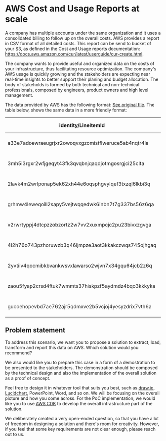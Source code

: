 # AWS Cost and Usage Reports at scale

A company has multiple accounts under the same organization and it uses a consolidated billing to follow up on the overall costs. 
AWS provides a report in CSV format of all detailed costs. This report can be send to bucket of your S3, as defined in the Cost and Usage reports documentation: https://docs.aws.amazon.com/cur/latest/userguide/cur-create.html.

The company wants to provide useful and organized data on the costs of your infrastructure, thus facilitating resource optimization. The company's AWS usage is quickly growing and the stakeholders are expecting near real-time insights to better support their planing and budget allocation. The body of stakeholds is formed by both technical and non-technical professionals, composed by engineers, product owners and high level management.

The data provided by AWS has the following format: [See original file](../assets/data.csv). The table below, shows the same data in a more friendly format:

|identity/LineItemId                                 |identity/TimeInterval                    |bill/InvoiceId|bill/InvoicingEntity|bill/BillingEntity|bill/BillType|bill/PayerAccountId|bill/BillingPeriodStartDate|bill/BillingPeriodEndDate|lineItem/UsageAccountId|lineItem/LineItemType|lineItem/UsageStartDate|lineItem/UsageEndDate|lineItem/ProductCode|lineItem/UsageType         |lineItem/Operation |lineItem/AvailabilityZone|lineItem/ResourceId|lineItem/UsageAmount|lineItem/NormalizationFactor|lineItem/NormalizedUsageAmount|lineItem/CurrencyCode|lineItem/UnblendedRate|lineItem/UnblendedCost|lineItem/BlendedRate|lineItem/BlendedCost|lineItem/LineItemDescription                           |lineItem/TaxType|lineItem/NetUnblendedRate|lineItem/NetUnblendedCost|lineItem/LegalEntity|product/ProductName|product/PurchaseOption|product/accessType|product/alarmType|product/attachmentType|product/availability|product/availabilityZone|product/backupservice|product/baseProductReferenceCode|product/brokerEngine|product/bundle|product/bundleDescription|product/bundleGroup|product/cacheEngine|product/cacheMemorySizeGb|product/cacheType|product/capacity|product/capacitystatus|product/category|product/ciType|product/classicnetworkingsupport|product/clockSpeed|product/cloudformationresourceProvider|product/component|product/computeFamily|product/computeType|product/concurrencyscalingfreeusage|product/connectionType|product/contentType|product/cputype|product/currentGeneration|product/data|product/dataTransfer|product/databaseEdition|product/databaseEngine|product/datastoreStoragetype|product/datatransferout|product/dedicatedEbsThroughput|product/deploymentOption|product/describes|product/description|product/directConnectLocation|product/directorySize|product/directoryType|product/directoryTypeDescription|product/disableactivationconfirmationemail|product/durability|product/ecu|product/edition|product/endpoint|product/endpointType|product/engineCode|product/enhancedNetworkingSupport|product/enhancedNetworkingSupported|product/equivalentondemandsku|product/eventType|product/executionFrequency|product/executionLocation|product/feeCode|product/feeDescription|product/fileSystemType|product/findingGroup|product/findingSource|product/findingStorage|product/flow|product/freeQueryTypes|product/freeTrial|product/freeUsageIncluded|product/frequencyMode|product/fromLocation|product/fromLocationType|product/fromRegionCode|product/georegioncode|product/gets|product/gpu|product/gpuMemory|product/granularity|product/graphqloperation|product/group|product/groupDescription|product/indexingSource|product/insightstype|product/instance|product/instanceFamily|product/instanceFunction|product/instanceName|product/instanceType|product/instanceTypeFamily|product/intelAvx2Available|product/intelAvxAvailable|product/intelTurboAvailable|product/io|product/license|product/licenseModel|product/location|product/locationType|product/logsDestination|product/marketoption|product/maxIopsBurstPerformance|product/maxIopsvolume|product/maxThroughputvolume|product/maxVolumeSize|product/maximumExtendedStorage|product/maximumStorageVolume|product/memory|product/memoryGib|product/memorytype|product/messageDeliveryFrequency|product/messageDeliveryOrder|product/meteringType|product/minVolumeSize|product/minimumStorageVolume|product/networkPerformance|product/newcode|product/normalizationSizeFactor|product/operatingSystem|product/operation|product/opsItems|product/origin|product/osLicenseModel|product/parameterType|product/physicalCpu|product/physicalGpu|product/physicalProcessor|product/platoclassificationtype|product/platoinstancename|product/platoinstancetype|product/platopricingtype|product/platopricingunittype|product/platoprotocoltype|product/platoresourceactionmetrics|product/platostoragename|product/platostoragetype|product/platotrafficdirection|product/platotransfertype|product/platousagetype|product/platovolumetype|product/portSpeed|product/preInstalledSw|product/pricingUnit|product/pricingplan|product/processorArchitecture|product/processorFeatures|product/productFamily|product/protocol|product/provider|product/provisioned|product/purchaseterm|product/queueType|product/ratetype|product/realtimeoperation|product/recipient|product/region|product/regionCode|product/requestDescription|product/requestType|product/resourceEndpoint|product/resourceType|product/rootvolume|product/routingTarget|product/routingType|product/runningMode|product/servicecode|product/servicename|product/sku     |product/softwareIncluded|product/softwareType|product/standardGroup|product/standardStorage|product/standardStorageRetentionIncluded|product/steps|product/storage|product/storageClass|product/storageFamily|product/storageMedia|product/storageType|product/subcategory|product/subscriptionType|product/subservice|product/tenancy|product/throughput|product/throughputCapacity|product/throughputClass|product/tiertype|product/toLocation|product/toLocationType|product/toRegionCode|product/transferType|product/type|product/updates|product/usageFamily|product/usageVolume|product/usagetype|product/uservolume|product/vcpu|product/version|product/videoMemoryGib|product/virtualInterfaceType|product/volumeApiName|product/volumeType|product/vpcnetworkingsupport|product/withActiveUsers|pricing/LeaseContractLength|pricing/OfferingClass|pricing/PurchaseOption|pricing/RateCode                      |pricing/RateId|pricing/currency|pricing/publicOnDemandCost|pricing/publicOnDemandRate|pricing/term|pricing/unit|reservation/AmortizedUpfrontCostForUsage|reservation/AmortizedUpfrontFeeForBillingPeriod|reservation/EffectiveCost|reservation/EndTime|reservation/ModificationStatus|reservation/NetAmortizedUpfrontCostForUsage|reservation/NetAmortizedUpfrontFeeForBillingPeriod|reservation/NetEffectiveCost|reservation/NetRecurringFeeForUsage|reservation/NetUnusedAmortizedUpfrontFeeForBillingPeriod|reservation/NetUnusedRecurringFee|reservation/NetUpfrontValue|reservation/NormalizedUnitsPerReservation|reservation/NumberOfReservations|reservation/RecurringFeeForUsage|reservation/ReservationARN|reservation/StartTime|reservation/SubscriptionId|reservation/TotalReservedNormalizedUnits|reservation/TotalReservedUnits|reservation/UnitsPerReservation|reservation/UnusedAmortizedUpfrontFeeForBillingPeriod|reservation/UnusedNormalizedUnitQuantity|reservation/UnusedQuantity|reservation/UnusedRecurringFee|reservation/UpfrontValue|discount/EdpDiscount|discount/BundledDiscount|discount/TotalDiscount|savingsPlan/TotalCommitmentToDate|savingsPlan/SavingsPlanARN|savingsPlan/SavingsPlanRate|savingsPlan/UsedCommitment|savingsPlan/SavingsPlanEffectiveCost|savingsPlan/AmortizedUpfrontCommitmentForBillingPeriod|savingsPlan/RecurringCommitmentForBillingPeriod|savingsPlan/StartTime|savingsPlan/EndTime|savingsPlan/OfferingType|savingsPlan/PaymentOption|savingsPlan/PurchaseTerm|savingsPlan/Region|savingsPlan/NetSavingsPlanEffectiveCost|savingsPlan/NetAmortizedUpfrontCommitmentForBillingPeriod|savingsPlan/NetRecurringCommitmentForBillingPeriod|resourceTags/user:Application|resourceTags/user:Developer|resourceTags/user:Environment|resourceTags/user:Name|resourceTags/user:map-migrated|resourceTags/user:map-migrated-app|resourceTags/user:name|
|----------------------------------------------------|-----------------------------------------|--------------|--------------------|------------------|-------------|-------------------|---------------------------|-------------------------|-----------------------|---------------------|-----------------------|---------------------|--------------------|---------------------------|-------------------|-------------------------|-------------------|--------------------|----------------------------|------------------------------|---------------------|----------------------|----------------------|--------------------|--------------------|-------------------------------------------------------|----------------|-------------------------|-------------------------|--------------------|-------------------|----------------------|------------------|-----------------|----------------------|--------------------|------------------------|---------------------|--------------------------------|--------------------|--------------|-------------------------|-------------------|-------------------|-------------------------|-----------------|----------------|----------------------|----------------|--------------|--------------------------------|------------------|--------------------------------------|-----------------|---------------------|-------------------|-----------------------------------|----------------------|-------------------|---------------|-------------------------|------------|--------------------|-----------------------|----------------------|----------------------------|-----------------------|------------------------------|------------------------|-----------------|-------------------|-----------------------------|---------------------|---------------------|--------------------------------|------------------------------------------|------------------|-----------|---------------|----------------|--------------------|------------------|---------------------------------|-----------------------------------|-----------------------------|-----------------|--------------------------|-------------------------|---------------|----------------------|----------------------|--------------------|---------------------|----------------------|------------|----------------------|-----------------|-------------------------|---------------------|--------------------|------------------------|----------------------|---------------------|------------|-----------|-----------------|-------------------|------------------------|-------------|------------------------|----------------------|--------------------|----------------|----------------------|------------------------|--------------------|--------------------|--------------------------|--------------------------|-------------------------|---------------------------|----------|---------------|--------------------|----------------|--------------------|-----------------------|--------------------|-------------------------------|---------------------|---------------------------|---------------------|------------------------------|----------------------------|--------------|-----------------|------------------|--------------------------------|----------------------------|--------------------|---------------------|----------------------------|--------------------------|---------------|-------------------------------|-----------------------|-----------------|----------------|--------------|----------------------|---------------------|-------------------|-------------------|-------------------------|-------------------------------|-------------------------|-------------------------|------------------------|----------------------------|-------------------------|----------------------------------|------------------------|------------------------|-----------------------------|-------------------------|----------------------|-----------------------|-----------------|----------------------|-------------------|-------------------|-----------------------------|-------------------------|---------------------|----------------|----------------|-------------------|--------------------|-----------------|----------------|-------------------------|-----------------|--------------|------------------|--------------------------|-------------------|------------------------|--------------------|------------------|---------------------|-------------------|-------------------|-------------------|-------------------|----------------|------------------------|--------------------|---------------------|-----------------------|----------------------------------------|-------------|---------------|--------------------|---------------------|--------------------|-------------------|-------------------|------------------------|------------------|---------------|------------------|--------------------------|-----------------------|----------------|------------------|----------------------|--------------------|--------------------|------------|---------------|-------------------|-------------------|-----------------|------------------|------------|---------------|----------------------|----------------------------|---------------------|------------------|----------------------------|-----------------------|---------------------------|---------------------|----------------------|--------------------------------------|--------------|----------------|--------------------------|--------------------------|------------|------------|----------------------------------------|-----------------------------------------------|-------------------------|-------------------|------------------------------|-------------------------------------------|--------------------------------------------------|----------------------------|-----------------------------------|--------------------------------------------------------|---------------------------------|---------------------------|-----------------------------------------|--------------------------------|--------------------------------|--------------------------|---------------------|--------------------------|----------------------------------------|------------------------------|-------------------------------|-----------------------------------------------------|----------------------------------------|--------------------------|------------------------------|------------------------|--------------------|------------------------|----------------------|---------------------------------|--------------------------|---------------------------|--------------------------|------------------------------------|------------------------------------------------------|-----------------------------------------------|---------------------|-------------------|------------------------|-------------------------|------------------------|------------------|---------------------------------------|---------------------------------------------------------|--------------------------------------------------|-----------------------------|---------------------------|-----------------------------|----------------------|------------------------------|----------------------------------|----------------------|
|a33e7adoewraeugrjxr2owoqvxgzomistflweruce5ab4nqtr4la|2022-06-01T00:00:00Z/2022-06-02T00:00:00Z|              |AWS EMEA SARL       |AWS               |Anniversary  |099887766554       |2022-06-01T00:00:00Z       |2022-07-01T00:00:00Z     |285916830885           |EdpDiscount          |2022-06-01T00:00:00Z   |2022-06-02T00:00:00Z |AWSCloudTrail       |APN1-PaidEventsRecorded    |None               |                         |                   |                    |                            |                              |USD                  |                      |-0.0081280000         |                    |                    |Enterprise Discount Program Discount for AWSCloudTrail |                |                         |                         |                    |                   |                      |                  |                 |                      |                    |                        |                     |                                |                    |              |                         |                   |                   |                         |                 |                |                      |                |              |                                |                  |                                      |                 |                     |                   |                                   |                      |                   |               |                         |            |                    |                       |                      |                            |                       |                              |                        |                 |                   |                             |                     |                     |                                |                                          |                  |           |               |                |                    |                  |                                 |                                   |                             |                 |                          |                         |               |                      |                      |                    |                     |                      |            |                      |                 |                         |                     |                    |                        |                      |                     |            |           |                 |                   |                        |             |                        |                      |                    |                |                      |                        |                    |                    |                          |                          |                         |                           |          |               |                    |                |                    |                       |                    |                               |                     |                           |                     |                              |                            |              |                 |                  |                                |                            |                    |                     |                            |                          |               |                               |                       |                 |                |              |                      |                     |                   |                   |                         |                               |                         |                         |                        |                            |                         |                                  |                        |                        |                             |                         |                      |                       |                 |                      |                   |                   |                             |                         |                     |                |                |                   |                    |                 |                |                         |                 |              |                  |                          |                   |                        |                    |                  |                     |                   |                   |                   |                   |24M2ASHZARE8KA8U|                        |                    |                     |                       |                                        |             |               |                    |                     |                    |                   |                   |                        |                  |               |                  |                          |                       |                |                  |                      |                    |                    |            |               |                   |                   |                 |                  |            |               |                      |                            |                     |                  |                            |                       |                           |                     |                      |24M2ASHZARE8KA8U.JRTCKXETXF.6YS6EN2CT7|5785937801    |                |                          |                          |            |            |                                        |                                               |                         |                   |                              |                                           |                                                  |                            |                                   |                                                        |                                 |                           |                                         |                                |                                |                          |                     |543781092                 |                                        |                              |                               |                                                     |                                        |                          |                              |                        |                    |                        |                      |                                 |                          |                           |                          |                                    |                                                      |                                               |                     |                   |                        |                         |                        |                  |                                       |                                                         |                                                  |                             |                           |                             |                      |                              |                                  |                      |
|3mh5i3rgxr2wfjgeqyt43fk3qvqbnjqaqdjotmgosrgjci25clta|2022-06-02T00:00:00Z/2022-06-03T00:00:00Z|              |AWS EMEA SARL       |AWS               |Anniversary  |099887766554       |2022-06-01T00:00:00Z       |2022-07-01T00:00:00Z     |667663686041           |EdpDiscount          |2022-06-02T00:00:00Z   |2022-06-02T17:00:00Z |AWSCloudTrail       |APN1-PaidEventsRecorded    |None               |                         |                   |                    |                            |                              |USD                  |                      |-0.0086360000         |                    |                    |Enterprise Discount Program Discount for AWSCloudTrail |                |                         |                         |                    |                   |                      |                  |                 |                      |                    |                        |                     |                                |                    |              |                         |                   |                   |                         |                 |                |                      |                |              |                                |                  |                                      |                 |                     |                   |                                   |                      |                   |               |                         |            |                    |                       |                      |                            |                       |                              |                        |                 |                   |                             |                     |                     |                                |                                          |                  |           |               |                |                    |                  |                                 |                                   |                             |                 |                          |                         |               |                      |                      |                    |                     |                      |            |                      |                 |                         |                     |                    |                        |                      |                     |            |           |                 |                   |                        |             |                        |                      |                    |                |                      |                        |                    |                    |                          |                          |                         |                           |          |               |                    |                |                    |                       |                    |                               |                     |                           |                     |                              |                            |              |                 |                  |                                |                            |                    |                     |                            |                          |               |                               |                       |                 |                |              |                      |                     |                   |                   |                         |                               |                         |                         |                        |                            |                         |                                  |                        |                        |                             |                         |                      |                       |                 |                      |                   |                   |                             |                         |                     |                |                |                   |                    |                 |                |                         |                 |              |                  |                          |                   |                        |                    |                  |                     |                   |                   |                   |                   |24M2ASHZARE8KA8U|                        |                    |                     |                       |                                        |             |               |                    |                     |                    |                   |                   |                        |                  |               |                  |                          |                       |                |                  |                      |                    |                    |            |               |                   |                   |                 |                  |            |               |                      |                            |                     |                  |                            |                       |                           |                     |                      |24M2ASHZARE8KA8U.JRTCKXETXF.6YS6EN2CT7|5785937801    |                |                          |                          |            |            |                                        |                                               |                         |                   |                              |                                           |                                                  |                            |                                   |                                                        |                                 |                           |                                         |                                |                                |                          |                     |702463185                 |                                        |                              |                               |                                                     |                                        |                          |                              |                        |                    |                        |                      |                                 |                          |                           |                          |                                    |                                                      |                                               |                     |                   |                        |                         |                        |                  |                                       |                                                         |                                                  |                             |                           |                             |                      |                              |                                  |                      |
|2lavk4m2wrlponap5ek62xh44e6oqsphgvylqef3txzql6lkbi3q|2022-06-02T00:00:00Z/2022-06-03T00:00:00Z|              |AWS EMEA SARL       |AWS               |Anniversary  |099887766554       |2022-06-01T00:00:00Z       |2022-07-01T00:00:00Z     |743054357498           |EdpDiscount          |2022-06-02T00:00:00Z   |2022-06-02T17:00:00Z |AWSEvents           |EU-ArchivedEvents-Bytes    |ArchiveEvents      |                         |                   |                    |                            |                              |USD                  |                      |-0.0001964560         |                    |                    |Enterprise Discount Program Discount for AWSEvents     |                |                         |                         |                    |                   |                      |                  |                 |                      |                    |                        |                     |                                |                    |              |                         |                   |                   |                         |                 |                |                      |                |              |                                |                  |                                      |                 |                     |                   |                                   |                      |                   |               |                         |            |                    |                       |                      |                            |                       |                              |                        |                 |                   |                             |                     |                     |                                |                                          |                  |           |               |                |                    |                  |                                 |                                   |                             |                 |                          |                         |               |                      |                      |                    |                     |                      |            |                      |                 |                         |                     |                    |                        |                      |                     |            |           |                 |                   |                        |             |                        |                      |                    |                |                      |                        |                    |                    |                          |                          |                         |                           |          |               |                    |                |                    |                       |                    |                               |                     |                           |                     |                              |                            |              |                 |                  |                                |                            |                    |                     |                            |                          |               |                               |                       |                 |                |              |                      |                     |                   |                   |                         |                               |                         |                         |                        |                            |                         |                                  |                        |                        |                             |                         |                      |                       |                 |                      |                   |                   |                             |                         |                     |                |                |                   |                    |                 |                |                         |                 |              |                  |                          |                   |                        |                    |                  |                     |                   |                   |                   |                   |2JGP4FH7VM3352SH|                        |                    |                     |                       |                                        |             |               |                    |                     |                    |                   |                   |                        |                  |               |                  |                          |                       |                |                  |                      |                    |                    |            |               |                   |                   |                 |                  |            |               |                      |                            |                     |                  |                            |                       |                           |                     |                      |2JGP4FH7VM3352SH.JRTCKXETXF.6YS6EN2CT7|5184176813    |                |                          |                          |            |            |                                        |                                               |                         |                   |                              |                                           |                                                  |                            |                                   |                                                        |                                 |                           |                                         |                                |                                |                          |                     |089527614                 |                                        |                              |                               |                                                     |                                        |                          |                              |                        |                    |                        |                      |                                 |                          |                           |                          |                                    |                                                      |                                               |                     |                   |                        |                         |                        |                  |                                       |                                                         |                                                  |                             |                           |                             |                      |                              |                                  |                      |
|grhmw4leweqoill2sapy5vejtwqqedwk6inbn7t7g337bs56z6qa|2022-06-02T00:00:00Z/2022-06-03T00:00:00Z|              |AWS EMEA SARL       |AWS               |Anniversary  |099887766554       |2022-06-01T00:00:00Z       |2022-07-01T00:00:00Z     |941373410537           |EdpDiscount          |2022-06-02T00:00:00Z   |2022-06-02T17:00:00Z |AWSTransfer         |EU-UploadBytes             |SFTP:S3            |                         |                   |                    |                            |                              |USD                  |                      |-0.0310042782         |                    |                    |Enterprise Discount Program Discount for AWSTransfer   |                |                         |                         |                    |                   |                      |                  |                 |                      |                    |                        |                     |                                |                    |              |                         |                   |                   |                         |                 |                |                      |                |              |                                |                  |                                      |                 |                     |                   |                                   |                      |                   |               |                         |            |                    |                       |                      |                            |                       |                              |                        |                 |                   |                             |                     |                     |                                |                                          |                  |           |               |                |                    |                  |                                 |                                   |                             |                 |                          |                         |               |                      |                      |                    |                     |                      |            |                      |                 |                         |                     |                    |                        |                      |                     |            |           |                 |                   |                        |             |                        |                      |                    |                |                      |                        |                    |                    |                          |                          |                         |                           |          |               |                    |                |                    |                       |                    |                               |                     |                           |                     |                              |                            |              |                 |                  |                                |                            |                    |                     |                            |                          |               |                               |                       |                 |                |              |                      |                     |                   |                   |                         |                               |                         |                         |                        |                            |                         |                                  |                        |                        |                             |                         |                      |                       |                 |                      |                   |                   |                             |                         |                     |                |                |                   |                    |                 |                |                         |                 |              |                  |                          |                   |                        |                    |                  |                     |                   |                   |                   |                   |2KRMNJVQNCY6N98R|                        |                    |                     |                       |                                        |             |               |                    |                     |                    |                   |                   |                        |                  |               |                  |                          |                       |                |                  |                      |                    |                    |            |               |                   |                   |                 |                  |            |               |                      |                            |                     |                  |                            |                       |                           |                     |                      |2KRMNJVQNCY6N98R.JRTCKXETXF.6YS6EN2CT7|6232522994    |                |                          |                          |            |            |                                        |                                               |                         |                   |                              |                                           |                                                  |                            |                                   |                                                        |                                 |                           |                                         |                                |                                |                          |                     |246735109                 |                                        |                              |                               |                                                     |                                        |                          |                              |                        |                    |                        |                      |                                 |                          |                           |                          |                                    |                                                      |                                               |                     |                   |                        |                         |                        |                  |                                       |                                                         |                                                  |                             |                           |                             |                      |                              |                                  |                      |
|v2rwrtyppj4dtcpzzobzortz2w7vv2xuxmpcjc2pu23bivxzgvga|2022-06-02T00:00:00Z/2022-06-03T00:00:00Z|              |AWS EMEA SARL       |AWS               |Anniversary  |099887766554       |2022-06-01T00:00:00Z       |2022-07-01T00:00:00Z     |082990401364           |EdpDiscount          |2022-06-02T00:00:00Z   |2022-06-02T17:00:00Z |AmazonDynamoDB      |EU-WriteCapacityUnit-Hrs   |CommittedThroughput|eu-west-1                |                   |                    |                            |                              |USD                  |                      |-0.0012495000         |                    |                    |Enterprise Discount Program Discount for AmazonDynamoDB|                |                         |                         |                    |                   |                      |                  |                 |                      |                    |                        |                     |                                |                    |              |                         |                   |                   |                         |                 |                |                      |                |              |                                |                  |                                      |                 |                     |                   |                                   |                      |                   |               |                         |            |                    |                       |                      |                            |                       |                              |                        |                 |                   |                             |                     |                     |                                |                                          |                  |           |               |                |                    |                  |                                 |                                   |                             |                 |                          |                         |               |                      |                      |                    |                     |                      |            |                      |                 |                         |                     |                    |                        |                      |                     |            |           |                 |                   |                        |             |                        |                      |                    |                |                      |                        |                    |                    |                          |                          |                         |                           |          |               |                    |                |                    |                       |                    |                               |                     |                           |                     |                              |                            |              |                 |                  |                                |                            |                    |                     |                            |                          |               |                               |                       |                 |                |              |                      |                     |                   |                   |                         |                               |                         |                         |                        |                            |                         |                                  |                        |                        |                             |                         |                      |                       |                 |                      |                   |                   |                             |                         |                     |                |                |                   |                    |                 |                |                         |                 |              |                  |                          |                   |                        |                    |                  |                     |                   |                   |                   |                   |36CGV8QUHJZG65HD|                        |                    |                     |                       |                                        |             |               |                    |                     |                    |                   |                   |                        |                  |               |                  |                          |                       |                |                  |                      |                    |                    |            |               |                   |                   |                 |                  |            |               |                      |                            |                     |                  |                            |                       |                           |                     |                      |36CGV8QUHJZG65HD.JRTCKXETXF.E63J5HTPNN|7696096363    |                |                          |                          |            |            |                                        |                                               |                         |                   |                              |                                           |                                                  |                            |                                   |                                                        |                                 |                           |                                         |                                |                                |                          |                     |675123809                 |                                        |                              |                               |                                                     |                                        |                          |                              |                        |                    |                        |                      |                                 |                          |                           |                          |                                    |                                                      |                                               |                     |                   |                        |                         |                        |                  |                                       |                                                         |                                                  |                             |                           |                             |                      |                              |                                  |                      |
|4l2h76o743pzhoruwzb3q46ljmpze3aot3kkakczwqs745ojhgaq|2022-06-01T00:00:00Z/2022-06-02T00:00:00Z|              |AWS EMEA SARL       |AWS               |Anniversary  |099887766554       |2022-06-01T00:00:00Z       |2022-07-01T00:00:00Z     |693032195353           |EdpDiscount          |2022-06-01T17:00:00Z   |2022-06-01T18:00:00Z |AmazonDynamoDB      |USE2-DataTransfer-Out-Bytes|DescribeLimits     |                         |                   |                    |                            |                              |USD                  |                      |-0.0000000012         |                    |                    |Enterprise Discount Program Discount for AmazonDynamoDB|                |                         |                         |                    |                   |                      |                  |                 |                      |                    |                        |                     |                                |                    |              |                         |                   |                   |                         |                 |                |                      |                |              |                                |                  |                                      |                 |                     |                   |                                   |                      |                   |               |                         |            |                    |                       |                      |                            |                       |                              |                        |                 |                   |                             |                     |                     |                                |                                          |                  |           |               |                |                    |                  |                                 |                                   |                             |                 |                          |                         |               |                      |                      |                    |                     |                      |            |                      |                 |                         |                     |                    |                        |                      |                     |            |           |                 |                   |                        |             |                        |                      |                    |                |                      |                        |                    |                    |                          |                          |                         |                           |          |               |                    |                |                    |                       |                    |                               |                     |                           |                     |                              |                            |              |                 |                  |                                |                            |                    |                     |                            |                          |               |                               |                       |                 |                |              |                      |                     |                   |                   |                         |                               |                         |                         |                        |                            |                         |                                  |                        |                        |                             |                         |                      |                       |                 |                      |                   |                   |                             |                         |                     |                |                |                   |                    |                 |                |                         |                 |              |                  |                          |                   |                        |                    |                  |                     |                   |                   |                   |                   |36H7S3NU9B7S3UT5|                        |                    |                     |                       |                                        |             |               |                    |                     |                    |                   |                   |                        |                  |               |                  |                          |                       |                |                  |                      |                    |                    |            |               |                   |                   |                 |                  |            |               |                      |                            |                     |                  |                            |                       |                           |                     |                      |36H7S3NU9B7S3UT5.JRTCKXETXF.Q3Z75P77EN|7526223199    |                |                          |                          |            |            |                                        |                                               |                         |                   |                              |                                           |                                                  |                            |                                   |                                                        |                                 |                           |                                         |                                |                                |                          |                     |426359871                 |                                        |                              |                               |                                                     |                                        |                          |                              |                        |                    |                        |                      |                                 |                          |                           |                          |                                    |                                                      |                                               |                     |                   |                        |                         |                        |                  |                                       |                                                         |                                                  |                             |                           |                             |                      |                              |                                  |                      |
|2yvtiiv4qocmibkbvankwsvxlawarso2wjvn7x34gqu64jcb2z6q|2022-06-01T00:00:00Z/2022-06-02T00:00:00Z|              |AWS EMEA SARL       |AWS               |Anniversary  |099887766554       |2022-06-01T00:00:00Z       |2022-07-01T00:00:00Z     |365970769470           |EdpDiscount          |2022-06-01T21:00:00Z   |2022-06-01T22:00:00Z |AmazonDynamoDB      |USE2-DataTransfer-Out-Bytes|DescribeLimits     |                         |                   |                    |                            |                              |USD                  |                      |-0.0000000012         |                    |                    |Enterprise Discount Program Discount for AmazonDynamoDB|                |                         |                         |                    |                   |                      |                  |                 |                      |                    |                        |                     |                                |                    |              |                         |                   |                   |                         |                 |                |                      |                |              |                                |                  |                                      |                 |                     |                   |                                   |                      |                   |               |                         |            |                    |                       |                      |                            |                       |                              |                        |                 |                   |                             |                     |                     |                                |                                          |                  |           |               |                |                    |                  |                                 |                                   |                             |                 |                          |                         |               |                      |                      |                    |                     |                      |            |                      |                 |                         |                     |                    |                        |                      |                     |            |           |                 |                   |                        |             |                        |                      |                    |                |                      |                        |                    |                    |                          |                          |                         |                           |          |               |                    |                |                    |                       |                    |                               |                     |                           |                     |                              |                            |              |                 |                  |                                |                            |                    |                     |                            |                          |               |                               |                       |                 |                |              |                      |                     |                   |                   |                         |                               |                         |                         |                        |                            |                         |                                  |                        |                        |                             |                         |                      |                       |                 |                      |                   |                   |                             |                         |                     |                |                |                   |                    |                 |                |                         |                 |              |                  |                          |                   |                        |                    |                  |                     |                   |                   |                   |                   |36H7S3NU9B7S3UT5|                        |                    |                     |                       |                                        |             |               |                    |                     |                    |                   |                   |                        |                  |               |                  |                          |                       |                |                  |                      |                    |                    |            |               |                   |                   |                 |                  |            |               |                      |                            |                     |                  |                            |                       |                           |                     |                      |36H7S3NU9B7S3UT5.JRTCKXETXF.Q3Z75P77EN|7526223199    |                |                          |                          |            |            |                                        |                                               |                         |                   |                              |                                           |                                                  |                            |                                   |                                                        |                                 |                           |                                         |                                |                                |                          |                     |592364870                 |                                        |                              |                               |                                                     |                                        |                          |                              |                        |                    |                        |                      |                                 |                          |                           |                          |                                    |                                                      |                                               |                     |                   |                        |                         |                        |                  |                                       |                                                         |                                                  |                             |                           |                             |                      |                              |                                  |                      |
|zaou5fyap2crsd4ftuk7wmmts37hiskpzf5aydmdz4bqo3kkkyka|2022-06-01T00:00:00Z/2022-06-02T00:00:00Z|              |AWS EMEA SARL       |AWS               |Anniversary  |099887766554       |2022-06-01T00:00:00Z       |2022-07-01T00:00:00Z     |394935390295           |EdpDiscount          |2022-06-01T10:00:00Z   |2022-06-01T11:00:00Z |AmazonDynamoDB      |USE2-DataTransfer-Out-Bytes|ListTables         |                         |                   |                    |                            |                              |USD                  |                      |-0.0000000002         |                    |                    |Enterprise Discount Program Discount for AmazonDynamoDB|                |                         |                         |                    |                   |                      |                  |                 |                      |                    |                        |                     |                                |                    |              |                         |                   |                   |                         |                 |                |                      |                |              |                                |                  |                                      |                 |                     |                   |                                   |                      |                   |               |                         |            |                    |                       |                      |                            |                       |                              |                        |                 |                   |                             |                     |                     |                                |                                          |                  |           |               |                |                    |                  |                                 |                                   |                             |                 |                          |                         |               |                      |                      |                    |                     |                      |            |                      |                 |                         |                     |                    |                        |                      |                     |            |           |                 |                   |                        |             |                        |                      |                    |                |                      |                        |                    |                    |                          |                          |                         |                           |          |               |                    |                |                    |                       |                    |                               |                     |                           |                     |                              |                            |              |                 |                  |                                |                            |                    |                     |                            |                          |               |                               |                       |                 |                |              |                      |                     |                   |                   |                         |                               |                         |                         |                        |                            |                         |                                  |                        |                        |                             |                         |                      |                       |                 |                      |                   |                   |                             |                         |                     |                |                |                   |                    |                 |                |                         |                 |              |                  |                          |                   |                        |                    |                  |                     |                   |                   |                   |                   |36H7S3NU9B7S3UT5|                        |                    |                     |                       |                                        |             |               |                    |                     |                    |                   |                   |                        |                  |               |                  |                          |                       |                |                  |                      |                    |                    |            |               |                   |                   |                 |                  |            |               |                      |                            |                     |                  |                            |                       |                           |                     |                      |36H7S3NU9B7S3UT5.JRTCKXETXF.Q3Z75P77EN|7526223199    |                |                          |                          |            |            |                                        |                                               |                         |                   |                              |                                           |                                                  |                            |                                   |                                                        |                                 |                           |                                         |                                |                                |                          |                     |869047513                 |                                        |                              |                               |                                                     |                                        |                          |                              |                        |                    |                        |                      |                                 |                          |                           |                          |                                    |                                                      |                                               |                     |                   |                        |                         |                        |                  |                                       |                                                         |                                                  |                             |                           |                             |                      |                              |                                  |                      |
|gucoehopevbd7ae762ajr5qdmxve2b5vcjoj4yesyzdrix7vth6a|2022-06-01T00:00:00Z/2022-06-02T00:00:00Z|              |AWS EMEA SARL       |AWS               |Anniversary  |099887766554       |2022-06-01T00:00:00Z       |2022-07-01T00:00:00Z     |065954435409           |EdpDiscount          |2022-06-01T00:00:00Z   |2022-06-02T00:00:00Z |AmazonSWF           |USE2-DataTransfer-Out-Bytes|Unknown            |                         |                   |                    |                            |                              |USD                  |                      |-0.0000001274         |                    |                    |Enterprise Discount Program Discount for AmazonSWF     |                |                         |                         |                    |                   |                      |                  |                 |                      |                    |                        |                     |                                |                    |              |                         |                   |                   |                         |                 |                |                      |                |              |                                |                  |                                      |                 |                     |                   |                                   |                      |                   |               |                         |            |                    |                       |                      |                            |                       |                              |                        |                 |                   |                             |                     |                     |                                |                                          |                  |           |               |                |                    |                  |                                 |                                   |                             |                 |                          |                         |               |                      |                      |                    |                     |                      |            |                      |                 |                         |                     |                    |                        |                      |                     |            |           |                 |                   |                        |             |                        |                      |                    |                |                      |                        |                    |                    |                          |                          |                         |                           |          |               |                    |                |                    |                       |                    |                               |                     |                           |                     |                              |                            |              |                 |                  |                                |                            |                    |                     |                            |                          |               |                               |                       |                 |                |              |                      |                     |                   |                   |                         |                               |                         |                         |                        |                            |                         |                                  |                        |                        |                             |                         |                      |                       |                 |                      |                   |                   |                             |                         |                     |                |                |                   |                    |                 |                |                         |                 |              |                  |                          |                   |                        |                    |                  |                     |                   |                   |                   |                   |36H7S3NU9B7S3UT5|                        |                    |                     |                       |                                        |             |               |                    |                     |                    |                   |                   |                        |                  |               |                  |                          |                       |                |                  |                      |                    |                    |            |               |                   |                   |                 |                  |            |               |                      |                            |                     |                  |                            |                       |                           |                     |                      |36H7S3NU9B7S3UT5.JRTCKXETXF.Q3Z75P77EN|7526223199    |                |                          |                          |            |            |                                        |                                               |                         |                   |                              |                                           |                                                  |                            |                                   |                                                        |                                 |                           |                                         |                                |                                |                          |                     |468139250                 |                                        |                              |                               |                                                     |                                        |                          |                              |                        |                    |                        |                      |                                 |                          |                           |                          |                                    |                                                      |                                               |                     |                   |                        |                         |                        |                  |                                       |                                                         |                                                  |                             |                           |                             |                      |                              |                                  |                      |


## Problem statement

To address this scenario, we want you to propose a solution to extract, load, transform and report this data on AWS. Which solution would you recommend?

We also would like you to prepare this case in a form of a demostration to be presented to the stakeholders. The demonstration should be composed by the technical design and also the implementation of the overall solution as a proof of concept. 

Feel free to design it in whatever tool that suits you best, such as [draw.io](https://draw.io), [Lucidchart](https://www.lucidchart.com/), PowerPoint, Word, and so on. We will be focusing on the overall picture and how you come across. For the PoC implementation, we would like you to use [AWS CDK](https://aws.amazon.com/cdk/) to develop the overall infrastructure part of the solution.

We deliberately created a very open-ended question, so that you have a lot of freedom in designing a solution and there's room for creativity. However, if you feel that some key requirements are not clear enough, please reach out to us.
